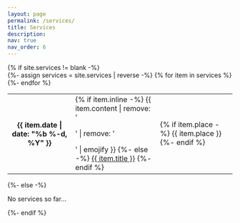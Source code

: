 ```yaml
---
layout: page
permalink: /services/
title: Services
description: 
nav: true
nav_order: 6
---
```



<!-- pages/services.md -->
<div class="services">
{% if site.services != blank -%} 
<div class="table-responsive">
    <table class="table table-sm table-borderless">
    {%- assign services = site.services | reverse -%} 
    {% for item in services %} 
    <tr>
        <th scope="row">{{ item.date | date: "%b %-d, %Y" }}</th>
        <td>
        {% if item.inline -%} 
            {{ item.content | remove: '<p>' | remove: '</p>' | emojify }}
        {%- else -%} 
            <a class="services-title" href="{{ item.url | relative_url }}">{{ item.title }}</a>
        {%- endif %} 
        </td>
        <td>
        {% if item.place -%} 
            <span class="services-place">{{ item.place }}</span>
        {%- endif %}
        </td>
    </tr>
    {%- endfor %} 
    </table>
</div>
{%- else -%} 
<p>No services so far...</p>
{%- endif %} 
</div>
